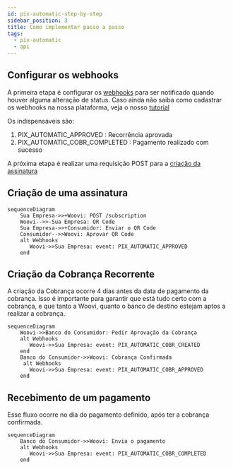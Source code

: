 ```yaml
---
id: pix-automatic-step-by-step
sidebar_position: 3
title: Como implementar passo a passo
tags:
  - pix-automatic
  - api
---
```

## Configurar os webhooks

A primeira etapa é configurar os [webhooks](./pix-automatic-webhooks.md) para ser notificado quando houver alguma alteração de status. Caso ainda não saiba como cadastrar os webhooks na nossa plataforma, veja o nosso [tutorial](../webhook/platform/webhook-platform-api.mdx)

Os indispensáveis são:

1. PIX_AUTOMATIC_APPROVED : Recorrência aprovada
2. PIX_AUTOMATIC_COBR_COMPLETED : Pagamento realizado com sucesso

A próxima etapa é realizar uma requisição POST para a [criação da assinatura](./pix-automatic-how-to-create.md)

## Criação de uma assinatura
```mermaid
sequenceDiagram
    Sua Empresa->>+Woovi: POST /subscription
    Woovi-->>-Sua Empresa: QR Code
    Sua Empresa->>+Consumidor: Enviar o QR Code
    Consumidor-->>Woovi: Aprovar QR Code
    alt Webhooks 
       Woovi->>Sua Empresa: event: PIX_AUTOMATIC_APPROVED
    end
```

## Criação da Cobrança Recorrente
A criação da Cobrança ocorre 4 dias antes da data de pagamento da cobrança. Isso é importante para garantir que está tudo certo com a cobrança, e que tanto a Woovi, quanto o banco de destino estejam aptos a realizar a cobrança.

```mermaid
sequenceDiagram
    Woovi->>Banco do Consumidor: Pedir Aprovação da Cobrança
    alt Webhooks 
       Woovi->>Sua Empresa: event: PIX_AUTOMATIC_COBR_CREATED
    end
    Banco do Consumidor->>Woovi: Cobrança Confirmada
     alt Webhooks 
       Woovi->>Sua Empresa: event: PIX_AUTOMATIC_COBR_APPROVED
    end
```

## Recebimento de um pagamento

Esse fluxo ocorre no dia do pagamento definido, após ter a cobrança confirmada.

```mermaid
sequenceDiagram
    Banco do Consumidor->>Woovi: Envia o pagamento
    alt Webhooks 
       Woovi->>Sua Empresa: event: PIX_AUTOMATIC_COBR_COMPLETED
    end
```